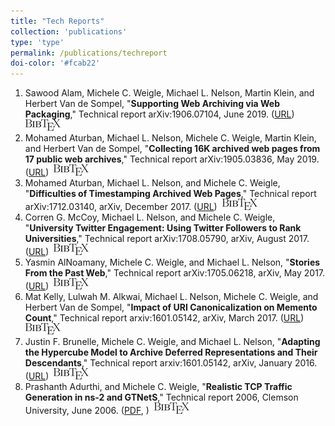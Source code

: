 ```yaml
---
title: "Tech Reports"
collection: 'publications'
type: 'type'
permalink: /publications/techreport
doi-color: '#fcab22'
---
```

1. Sawood Alam, Michele C. Weigle, Michael L. Nelson, Martin Klein, and Herbert Van de Sompel, "**Supporting Web Archiving via Web Packaging**," Technical report arXiv:1906.07104, June 2019. ([URL](https://arxiv.org/abs/1906.07104)) &nbsp;<a href='/publications/bibtex#alam-arxiv19a' target='_blank' class='btn btn--mcwpub'><img src='../images/BibTeX_logo-18px-high.png'/></a>
1. Mohamed Aturban, Michael L. Nelson, Michele C. Weigle, Martin Klein, and Herbert Van de Sompel, "**Collecting 16K archived web pages from 17 public web archives**," Technical report arXiv:1905.03836, May 2019. ([URL](https://arxiv.org/abs/1905.03836)) &nbsp;<a href='/publications/bibtex#aturban-arxiv19' target='_blank' class='btn btn--mcwpub'><img src='../images/BibTeX_logo-18px-high.png'/></a>
1. Mohamed Aturban, Michael L. Nelson, and Michele C. Weigle, "**Difficulties of Timestamping Archived Web Pages**," Technical report arXiv:1712.03140, arXiv, December 2017. ([URL](https://arxiv.org/abs/1712.03140)) &nbsp;<a href='/publications/bibtex#aturban-arxiv17' target='_blank' class='btn btn--mcwpub'><img src='../images/BibTeX_logo-18px-high.png'/></a>
1. Corren G. McCoy, Michael L. Nelson, and Michele C. Weigle, "**University Twitter Engagement: Using Twitter Followers to Rank Universities**," Technical report arXiv:1708.05790, arXiv, August 2017. ([URL](https://arxiv.org/abs/1708.05790)) &nbsp;<a href='/publications/bibtex#mccoy-arxiv17' target='_blank' class='btn btn--mcwpub'><img src='../images/BibTeX_logo-18px-high.png'/></a>
1. Yasmin AlNoamany, Michele C. Weigle, and Michael L. Nelson, "**Stories From the Past Web**," Technical report arXiv:1705.06218, arXiv, May 2017. ([URL](http://arxiv.org/abs/1705.06218)) &nbsp;<a href='/publications/bibtex#alnoamany-arxiv17' target='_blank' class='btn btn--mcwpub'><img src='../images/BibTeX_logo-18px-high.png'/></a>
1. Mat Kelly, Lulwah M. Alkwai, Michael L. Nelson, Michele C. Weigle, and Herbert Van de Sompel, "**Impact of URI Canonicalization on Memento Count**," Technical report arxiv:1601.05142, arXiv, March 2017. ([URL](http://arxiv.org/abs/1703.03302)) &nbsp;<a href='/publications/bibtex#kelly-arxiv17' target='_blank' class='btn btn--mcwpub'><img src='../images/BibTeX_logo-18px-high.png'/></a>
1. Justin F. Brunelle, Michele C. Weigle, and Michael L. Nelson, "**Adapting the Hypercube Model to Archive Deferred Representations and Their Descendants**," Technical report arxiv:1601.05142, arXiv, January 2016. ([URL](http://arxiv.org/abs/1601.05142)) &nbsp;<a href='/publications/bibtex#brunelle-arxiv16' target='_blank' class='btn btn--mcwpub'><img src='../images/BibTeX_logo-18px-high.png'/></a>
1. Prashanth Adurthi, and Michele C. Weigle, "**Realistic TCP Traffic Generation in ns-2 and GTNetS**," Technical report 2006, Clemson University, June 2006. ([PDF](http://www.cs.odu.edu/~mweigle/papers/adurthi-tmix-TR06.pdf), ) &nbsp;<a href='/publications/bibtex#adurthi-tmix06' target='_blank' class='btn btn--mcwpub'><img src='../images/BibTeX_logo-18px-high.png'/></a>
